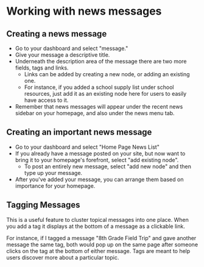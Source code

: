 # Working with news messages

## Creating a news message

- Go to your dashboard and select "message."
- Give your message a descriptive title.
- Underneath the description area of the message there are two more fields, tags and links.
  - Links can be added by creating a new node, or adding an existing one.
  - For instance, if you added a school supply list under school resources, just add it as an existing node here for users to easily have access to it. 
- Remember that news messages will appear under the recent news sidebar on your homepage, and also under the news menu tab.

## Creating an important news message

- Go to your dashboard and select "Home Page News List"
- If you already have a message posted on your site, but now want to bring it to your homepage's forefront, select "add existing node". 
  - To post an entirely new message, select "add new node" and then type up your message.
- After you've added your message, you can arrange them based on importance for your homepage. 

## Tagging Messages

This is a useful feature to cluster topical messages into one place. When you add a tag it displays at the bottom of a message as a clickable link. 

For instance, if I tagged a message "8th Grade Field Trip" and gave another message the same tag, both would pop up on the same page after someone clicks on the tag at the bottom of either message. Tags are meant to help users discover more about a particular topic. 
